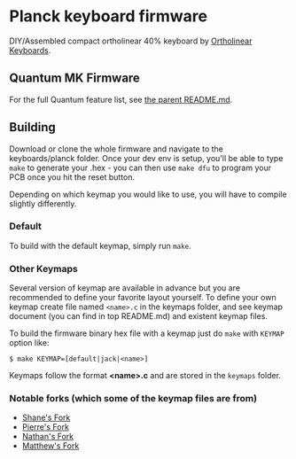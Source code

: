 Planck keyboard firmware
======================
DIY/Assembled compact ortholinear 40% keyboard by [Ortholinear Keyboards](http://ortholinearkeyboards.com).

## Quantum MK Firmware

For the full Quantum feature list, see [the parent README.md](/README.md).

## Building

Download or clone the whole firmware and navigate to the keyboards/planck folder. Once your dev env is setup, you'll be able to type `make` to generate your .hex - you can then use `make dfu` to program your PCB once you hit the reset button. 

Depending on which keymap you would like to use, you will have to compile slightly differently.

### Default
To build with the default keymap, simply run `make`.

### Other Keymaps
Several version of keymap are available in advance but you are recommended to define your favorite layout yourself. To define your own keymap create file named `<name>.c` in the keymaps folder, and see keymap document (you can find in top README.md) and existent keymap files.

To build the firmware binary hex file with a keymap just do `make` with `KEYMAP` option like:
```
$ make KEYMAP=[default|jack|<name>]
```
Keymaps follow the format **__\<name\>.c__** and are stored in the `keymaps` folder.

### Notable forks (which some of the keymap files are from)
- [Shane's Fork](https://github.com/shanecelis/tmk_keyboard/tree/master/keyboard/planck)
- [Pierre's Fork](https://github.com/pcarrier/tmk_keyboard/blob/pcarrier/planck/keyboard/gh60/keymap_planck.c)
- [Nathan's Fork](https://github.com/nathanrosspowell/tmk_keyboard/tree/planck-jack/keyboard/planck)
- [Matthew's Fork](https://github.com/pepers/tmk_keyboard/tree/master/keyboard/planck_grid)
